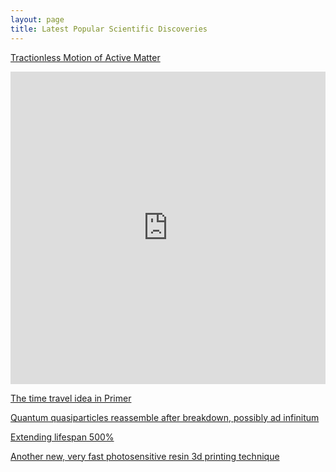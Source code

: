 ```yaml
---
layout: page
title: Latest Popular Scientific Discoveries
---
```


[Tractionless Motion of Active Matter](https://phys.org/news/2019-12-discovery-reveals-tractionless-motion.html)
<iframe width="100%" height="500px" src="https://phys.org/news/2019-12-discovery-reveals-tractionless-motion.html" frameborder="0"
allowfullscreen></iframe>

[The time travel idea in Primer](https://futurism.com/astrophysicist-build-time-machine-past)

[Quantum quasiparticles reassemble after breakdown, possibly ad infinitum](https://www.sciencealert.com/scientists-find-evidence-a-strange-group-of-quantum-particles-are-basically-immortal)

[Extending lifespan 500%](https://phys.org/news/2020-01-biological-scientists-pathways-lifespan.html)

[Another new, very fast photosensitive resin 3d printing technique](https://arstechnica.com/gadgets/2020/02/a-new-spin-on-3d-printing-can-produce-an-object-in-seconds/)